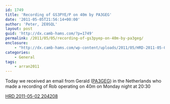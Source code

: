 ```yaml
---
id: 1749
title: 'Recording of GS3PYE/P on 40m by PA3GEG'
date: '2011-05-05T21:56:14+00:00'
author: 'Peter, 2E0SQL'
layout: post
guid: 'http://dx.camb-hams.com/?p=1749'
permalink: /2011/05/05/recording-of-gs3pyep-on-40m-by-pa3geg/
enclosure:
    - "http://dx.camb-hams.com/wp-content/uploads/2011/05/HRD-2011-05-02-204208.mp3\r\n359840\r\naudio/mpeg\r\n"
categories:
    - General
tags:
    - arran2011
---
```


Today we received an email from Gerald ([PA3GEG](http://qrz.com/db/pa3geg)) in the Netherlands who made a recording of Rob operating on 40m on Monday night at 20:30

[HRD 2011-05-02 204208](http://dx.camb-hams.com/wp-content/uploads/2011/05/HRD-2011-05-02-204208.mp3)